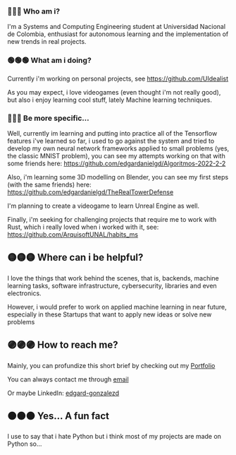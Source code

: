 ### 🔵🔵🔵 Who am i?

I'm a Systems and Computing Engineering student at Universidad Nacional de Colombia, enthusiast for autonomous learning and the implementation of new trends in real projects.

### 🟢🟢🟢 What am i doing?

Currently i'm working on personal projects, see https://github.com/UIdealist

As you may expect, i love videogames (even thought i'm not really good), but also i enjoy learning cool stuff, lately Machine learning techniques.

### 🔴🔴🔴 Be more specific...

Well, currently im learning and putting into practice all of the Tensorflow features i've learned so far, i used to go against the system and tried to develop my own neural network frameworks applied to small problems (yes, the classic MNIST problem), you can see my attempts working on that with some friends here: https://github.com/edgardanielgd/Algoritmos-2022-2-2

Also, i'm learning some 3D modelling on Blender, you can see my first steps (with the same friends) here: https://github.com/edgardanielgd/TheRealTowerDefense

I'm planning to create a videogame to learn Unreal Engine as well.

Finally, i'm seeking for challenging projects that require me to work with Rust, which i really loved when i worked with it, see: https://github.com/ArquisoftUNAL/habits_ms

## 🟡🟡🟡 Where can i be helpful?

I love the things that work behind the scenes, that is, backends, machine learning tasks, software infrastructure, cybersecurity, libraries and even electronics. 

However, i would prefer to work on applied machine learning in near future, especially in these Startups that want to apply new ideas or solve new problems

## 🟣🟣🟣 How to reach me?

Mainly, you can profundize this short brief by checking out my [Portfolio](https://edgardanielgd.github.io/Portfolio/)

You can always contact me through [email](edgardanielgd123@gmail.com)

Or maybe LinkedIn: [edgard-gonzalezd](https://www.linkedin.com/in/edgard-gonzalezd/)

## 🟠🟠🟠 Yes... A fun fact

I use to say that i hate Python but i think most of my projects are made on Python so...
